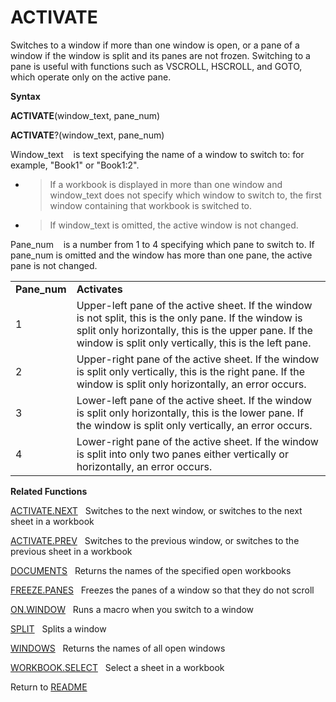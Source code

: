 # ACTIVATE

Switches to a window if more than one window is open, or a pane of a
window if the window is split and its panes are not frozen. Switching to
a pane is useful with functions such as VSCROLL, HSCROLL, and GOTO,
which operate only on the active pane.

**Syntax**

**ACTIVATE**(window\_text, pane\_num)

**ACTIVATE**?(window\_text, pane\_num)

Window\_text&nbsp;&nbsp;&nbsp;&nbsp;is text specifying the name of a
window to switch to: for example, "Book1" or "Book1:2".

  - > If a workbook is displayed in more than one window and
    > window\_text does not specify which window to switch to, the first
    > window containing that workbook is switched to.

  - > If window\_text is omitted, the active window is not changed.


Pane\_num&nbsp;&nbsp;&nbsp;&nbsp;is a number from 1 to 4 specifying
which pane to switch to. If pane\_num is omitted and the window has more
than one pane, the active pane is not changed.

|               |                                                                                                                                                                                                                          |
| ------------- | ------------------------------------------------------------------------------------------------------------------------------------------------------------------------------------------------------------------------ |
| **Pane\_num** | **Activates**                                                                                                                                                                                                            |
| 1             | Upper-left pane of the active sheet. If the window is not split, this is the only pane. If the window is split only horizontally, this is the upper pane. If the window is split only vertically, this is the left pane. |
| 2             | Upper-right pane of the active sheet. If the window is split only vertically, this is the right pane. If the window is split only horizontally, an error occurs.                                                         |
| 3             | Lower-left pane of the active sheet. If the window is split only horizontally, this is the lower pane. If the window is split only vertically, an error occurs.                                                          |
| 4             | Lower-right pane of the active sheet. If the window is split into only two panes either vertically or horizontally, an error occurs.                                                                                     |

**Related Functions**

[ACTIVATE.NEXT](ACTIVATE.NEXT.md)&nbsp;&nbsp;&nbsp;Switches to the next window, or switches
to the next sheet in a workbook

[ACTIVATE.PREV](ACTIVATE.PREV.md)&nbsp;&nbsp;&nbsp;Switches to the previous window, or
switches to the previous sheet in a workbook

[DOCUMENTS](DOCUMENTS.md)&nbsp;&nbsp;&nbsp;Returns the names of the specified open
workbooks

[FREEZE.PANES](FREEZE.PANES.md)&nbsp;&nbsp;&nbsp;Freezes the panes of a window so that they
do not scroll

[ON.WINDOW](ON.WINDOW.md)&nbsp;&nbsp;&nbsp;Runs a macro when you switch to a window

[SPLIT](SPLIT.md)&nbsp;&nbsp;&nbsp;Splits a window

[WINDOWS](WINDOWS.md)&nbsp;&nbsp;&nbsp;Returns the names of all open windows

[WORKBOOK.SELECT](WORKBOOK.SELECT.md)&nbsp;&nbsp;&nbsp;Select a sheet in a workbook



Return to [README](README.md)

